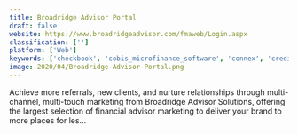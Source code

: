 ```yaml
---
title: Broadridge Advisor Portal
draft: false 
website: https://www.broadridgeadvisor.com/fmaweb/Login.aspx
classification: ['']
platform: ['Web']
keywords: ['checkbook', 'cobis_microfinance_software', 'connex', 'creditsafe', 'firm58', 'joist', 'lending_club', 'moxy', 'money_guide_pro', 'personal_capital_financial_software', 'quicken', 'readsoft', 'riskalyze', 'simple', 'teslar', 'tick', 'wealthfront', 'working_papers', 'workplace', 'fi360_toolkit', 'ipoint']
image: 2020/04/Broadridge-Advisor-Portal.png
---
```

Achieve more referrals, new clients, and nurture relationships through multi-channel, multi-touch marketing from Broadridge Advisor Solutions, offering the largest selection of financial advisor marketing to deliver your brand to more places for les…